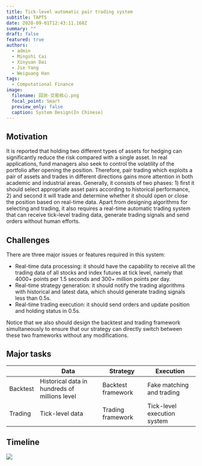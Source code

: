 ```yaml
---
title: Tick-level automatic pair trading system
subtitle: TAPTS
date: 2020-09-01T12:43:11.168Z
summary: ""
draft: false
featured: true
authors:
  - admin
  - Mingshi Cai
  - Xinyuan Dai
  - Jie Yang
  - Weiguang Han
tags:
  - Computational Finance
image:
  filename: 回测-交易核心.png
  focal_point: Smart
  preview_only: false
  caption: System Design(In Chinese)
---
```

## Motivation
It is reported that holding two different types of assets for hedging can significantly reduce the risk compared with a single asset. In real applications, fund managers also seek to control the volatility of the portfolio after opening the position. Therefore, pair trading which exploits a pair of assets and trades in different directions gains more attention in both academic and industrial areas. Generally, it consists of two phases: 1) first it should select appropriate asset pairs according to historical performance, 2) and second it will trade and determine whether it should open or close the position based on real-time data. Apart from designing algorithms for selecting and trading, it also requires a real-time automatic trading system that can receive tick-level trading data, generate trading signals and send orders without human efforts.

## Challenges
There are three major issues or features required in this system:
- Real-time data processing: it should have the capability to receive all the trading data of all stocks and index futures at tick level, namely that 4000+ points per 1.5 seconds and 300+ million points per day.
- Real-time strategy generation: it should notify the trading algorithms with historical and latest data, which should generate trading signals less than 0.5s.
- Real-time trading execution: it should send orders and update position and holding status in 0.5s.

Notice that we also should design the backtest and trading framework simultaneously to ensure that our strategy can directly switch between these two frameworks without any modifications.

## Major tasks
|      | Data           | Strategy                   | Execution               |
|------|----------------|------------------------|--------------------|
| Backtest | Historical data in hundreds of millions level | Backtest framework     | Fake matching and trading |
| Trading | Tick-level data | Trading framework | Tick-level execution system |

## Timeline
![](https://cdn.nlark.com/yuque/__puml/0602a2bf56115c977d4cadf51499ad71.svg)